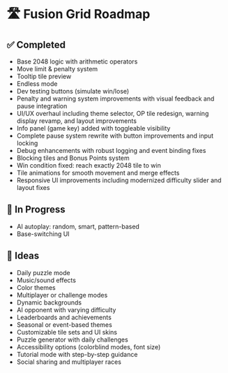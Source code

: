 # 🛣 Fusion Grid Roadmap

## ✅ Completed
- Base 2048 logic with arithmetic operators
- Move limit & penalty system
- Tooltip tile preview
- Endless mode
- Dev testing buttons (simulate win/lose)
- Penalty and warning system improvements with visual feedback and pause integration
- UI/UX overhaul including theme selector, OP tile redesign, warning display revamp, and layout improvements
- Info panel (game key) added with toggleable visibility
- Complete pause system rewrite with button improvements and input locking
- Debug enhancements with robust logging and event binding fixes
- Blocking tiles and Bonus Points system
- Win condition fixed: reach exactly 2048 tile to win
- Tile animations for smooth movement and merge effects
- Responsive UI improvements including modernized difficulty slider and layout fixes

## 🚧 In Progress
- AI autoplay: random, smart, pattern-based
- Base-switching UI

## 🧠 Ideas
- Daily puzzle mode
- Music/sound effects
- Color themes
- Multiplayer or challenge modes
- Dynamic backgrounds  
- AI opponent with varying difficulty  
- Leaderboards and achievements  
- Seasonal or event-based themes  
- Customizable tile sets and UI skins  
- Puzzle generator with daily challenges  
- Accessibility options (colorblind modes, font size)  
- Tutorial mode with step-by-step guidance  
- Social sharing and multiplayer races  